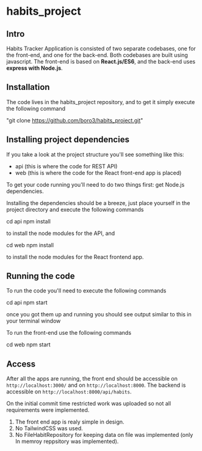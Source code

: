 # habits_project

## Intro 
Habits Tracker Application is consisted of two separate codebases, one for the front-end, and one for the back-end. Both codebases are built using javascript. The front-end is based on **React.js/ES6**, and the back-end uses **express with Node.js**. 

## Installation

The code lives in the habits_project repository, and to get it simply execute the following command

"git clone https://github.com/boro3/habits_project.git"


## Installing project dependencies

If you take a look at the project structure you'll see something like this:

-   api (this is where the code for REST API)
-   web (this is where the code for the React front-end app is placed)

To get your code running you'll need to do two things first: get Node.js dependencies.

Installing the dependencies should be a breeze, just place yourself in the project directory and execute the following commands

cd api
npm install

to install the node modules for the API, and

cd web
npm install

to install the node modules for the React frontend app.

## Running the code

To run the code you'll need to execute the following commands

cd api
npm start

once you got them up and running you should see output similar to this in your terminal window

To run the front-end use the following commands

cd web
npm start

## Access

After all the apps are running, the front end should be accessible on `http://localhost:3000/` and on `http://localhost:8000`. The backend is accessible on `http://localhost:8000/api/habits`.

On the initial commit time restricted work was uploaded so not all requirements were implemented.

1. The front end app is realy simple in design.
2. No TailwindCSS was used.
3. No FileHabitRepository for keeping data on file was implemented (only In memroy reppsitory was implemented).
